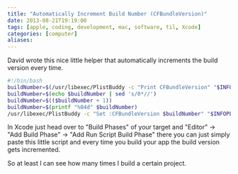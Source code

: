 ```yaml
---
title: "Automatically Increment Build Number (CFBundleVersion)"
date: 2013-08-21T19:19:00
tags: [apple, coding, development, mac, software, til, Xcode]
categories: [computer]
aliases:
---
```


David wrote this nice little helper that automatically increments the build version every time.

<!--more-->

```bash
#!/bin/bash
buildNumber=$(/usr/libexec/PlistBuddy -c "Print CFBundleVersion" "$INFOPLIST_FILE")
buildNumber=$(echo $buildNumber | sed 's/0*//')
buildNumber=$(($buildNumber + 1))
buildNumber=$(printf "%04d" $buildNumber)
/usr/libexec/PlistBuddy -c "Set :CFBundleVersion $buildNumber" "$INFOPLIST_FILE"
```

In Xcode just head over to "Build Phases" of your target and "Editor" -> "Add Build Phase" -> "Add Run Script Build Phase" there you can just simply paste this little script and every time you build your app the build version gets incremented.

So at least I can see how many times I build a certain project.
